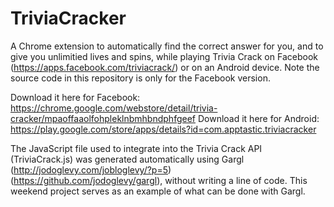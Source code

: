 TriviaCracker
=============

A Chrome extension to automatically find the correct answer for you, and to give you unlimitied lives and spins, while playing Trivia Crack on Facebook (https://apps.facebook.com/triviacrack/) or on an Android device. Note the source code in this repository is only for the Facebook version.

Download it here for Facebook: https://chrome.google.com/webstore/detail/trivia-cracker/mpaoffaaolfohpleklnbmhbndphfgeef
Download it here for Android: https://play.google.com/store/apps/details?id=com.apptastic.triviacracker

The JavaScript file used to integrate into the Trivia Crack API (TriviaCrack.js) was generated automatically using Gargl (http://jodoglevy.com/jobloglevy/?p=5) (https://github.com/jodoglevy/gargl), without writing a line of code. This weekend project serves as an example of what can be done with Gargl.
